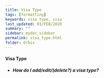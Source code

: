 ```yaml
---
title: Visa Type
tags: [formatting]
keywords: visa type, visa
last_updated: 01/FEB/2020
summary: ""
sidebar: mydoc_sidebar
permalink: visa_type.html
folder: Orbis
---
```

#### Visa Type
- ##### How do I add/edit/(delete?) a visa type?



